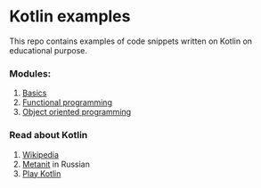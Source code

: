 # Kotlin examples

This repo contains examples of code snippets written on Kotlin on educational purpose.

### Modules:

1. [Basics](/src/basics)
2. [Functional programming](/src/functionalProgramming)
3. [Object oriented programming](/src/oop)


### Read about Kotlin
1. [Wikipedia](https://en.wikipedia.org/wiki/Kotlin_(programming_language))
2. [Metanit](https://metanit.com/kotlin/tutorial/) in Russian
3. [Play Kotlin](https://play.kotlinlang.org/)